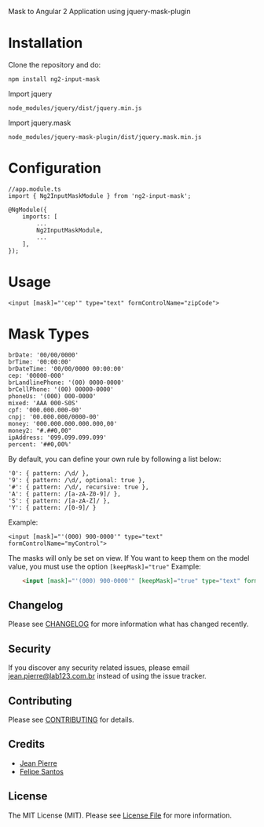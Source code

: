 Mask to Angular 2 Application using jquery-mask-plugin

# Installation

Clone the repository and do:

    npm install ng2-input-mask

Import jquery

    node_modules/jquery/dist/jquery.min.js

Import jquery.mask

    node_modules/jquery-mask-plugin/dist/jquery.mask.min.js

# Configuration

    //app.module.ts
    import { Ng2InputMaskModule } from 'ng2-input-mask';

    @NgModule({
        imports: [
            ...
            Ng2InputMaskModule,
            ...
        ],
    });

# Usage

    <input [mask]="'cep'" type="text" formControlName="zipCode">

# Mask Types

    brDate: '00/00/0000'
    brTime: '00:00:00'
    brDateTime: '00/00/0000 00:00:00'
    cep: '00000-000'
    brLandlinePhone: '(00) 0000-0000'
    brCellPhone: '(00) 00000-0000'
    phoneUs: '(000) 000-0000'
    mixed: 'AAA 000-S0S'
    cpf: '000.000.000-00'
    cnpj: '00.000.000/0000-00'
    money: '000.000.000.000.000,00'
    money2: "#.##0,00"
    ipAddress: '099.099.099.099'
    percent: '##0,00%'
    
By default, you can define your own rule by following a list below:

	'0': { pattern: /\d/ },
	'9': { pattern: /\d/, optional: true },
	'#': { pattern: /\d/, recursive: true },
	'A': { pattern: /[a-zA-Z0-9]/ },
	'S': { pattern: /[a-zA-Z]/ },
	'Y': { pattern: /[0-9]/ }
	
Example:

	<input [mask]="'(000) 900-0000'" type="text" formControlName="myControl">

The masks will only be set on view. If You want to keep them on the model value, you must use the option `[keepMask]="true"`
Example:
```html
    <input [mask]="'(000) 900-0000'" [keepMask]="true" type="text" formControlName="myControl">
```

## Changelog

Please see [CHANGELOG](CHANGELOG.md) for more information what has changed recently.

## Security

If you discover any security related issues, please email jean.pierre@lab123.com.br instead of using the issue tracker.

## Contributing

Please see [CONTRIBUTING](CONTRIBUTING.md) for details.

## Credits

- [Jean Pierre](https://github.com/jeanpfs)
- [Felipe Santos](https://github.com/felipeds2)

## License

The MIT License (MIT). Please see [License File](LICENSE.md) for more information.